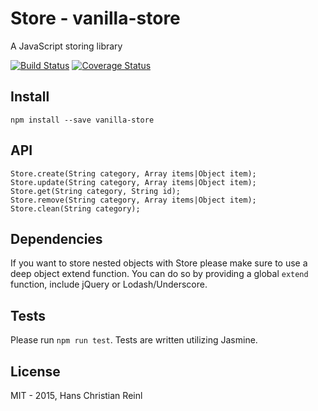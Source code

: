 # Store - vanilla-store

A JavaScript storing library

[![Build Status](https://api.travis-ci.org/drublic/Store.svg)](http://travis-ci.org/drublic/Store)
[![Coverage Status](https://coveralls.io/repos/drublic/Store/badge.svg?branch=master)](https://coveralls.io/r/drublic/Store?branch=master)

## Install

    npm install --save vanilla-store

## API

    Store.create(String category, Array items|Object item);
    Store.update(String category, Array items|Object item);
    Store.get(String category, String id);
    Store.remove(String category, Array items|Object item);
    Store.clean(String category);

## Dependencies

If you want to store nested objects with Store please make sure to use a deep
object extend function. You can do so by providing a global `extend` function,
include jQuery or Lodash/Underscore.

## Tests

Please run `npm run test`. Tests are written utilizing Jasmine.

## License

MIT - 2015, Hans Christian Reinl
